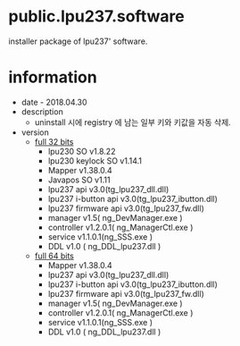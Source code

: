 # public.lpu237.software
installer package of lpu237' software.

# information
* date - 2018.04.30
* description
  * uninstall 시에 registry 에 남는 일부 키와 키값을 자동 삭제.
* version
  * [full 32 bits](./full/x86/lp230_1_8_58.msi)
    - lpu230 SO v1.8.22
    - lpu230 keylock SO v1.14.1
    - Mapper v1.38.0.4
    - Javapos SO v1.11
    - lpu237 api v3.0(tg_lpu237_dll.dll)
    - lpu237 i-button api v3.0(tg_lpu237_ibutton.dll)
    - lpu237 firmware api v3.0(tg_lpu237_fw.dll)
    - manager v1.5( ng_DevManager.exe )
    - controller v1.2.0.1( ng_ManagerCtl.exe )
    - service v1.1.0.1(ng_SSS.exe )
    - DDL v1.0 ( ng_DDL_lpu237.dll )
  * [full 64 bits](./full/x64/lpu230_x64_1_8_58.msi)
    - Mapper v1.38.0.4
    - lpu237 api v3.0(tg_lpu237_dll.dll)
    - lpu237 i-button api v3.0(tg_lpu237_ibutton.dll)
    - lpu237 firmware api v3.0(tg_lpu237_fw.dll)
    - manager v1.5( ng_DevManager.exe )
    - controller v1.2.0.1( ng_ManagerCtl.exe )
    - service v1.1.0.1(ng_SSS.exe )
    - DDL v1.0 ( ng_DDL_lpu237.dll )
    